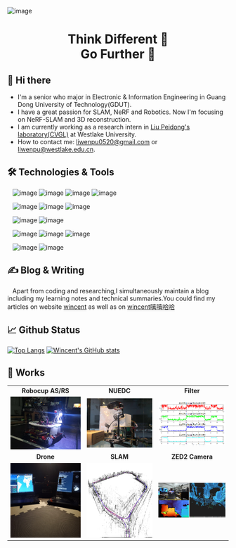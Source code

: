 ![image](display/gongpai.png)


<h1 align='center'> Think Different 🤔 <br>  Go Further 🚀</h1>

## 👋 Hi there 
- I'm a senior who major in Electronic & Information Engineering in Guang Dong University of Technology(GDUT).
- I have a great passion for SLAM, NeRF and Robotics. Now I'm focusing on NeRF-SLAM and 3D reconstruction.
- I am currently working as a research intern in [Liu Peidong's laboratory(CVGL)](https://ethliup.github.io) at Westlake University.
- How to contact me: liwenpu0520@gmail.com or liwenpu@westlake.edu.cn.

## 🛠️ Technologies & Tools
&nbsp;&nbsp; ![image](https://img.shields.io/badge/Code-C/C++-green.svg) ![image](https://img.shields.io/badge/Code-Python-green.svg) ![image](https://img.shields.io/badge/Code-Matlab-green.svg) ![image](https://img.shields.io/badge/Code-Simulink-green.svg)

&nbsp;&nbsp; ![image](https://img.shields.io/badge/Kit-STM32-yellow.svg) ![image](https://img.shields.io/badge/Kit-Pixhawk-yellow.svg) ![image](https://img.shields.io/badge/Kit-JetsonNano-yellow.svg)

&nbsp;&nbsp; ![image](https://img.shields.io/badge/Sensor-ZED2Camera-orange.svg) ![image](https://img.shields.io/badge/Sensor-IntelT265-orange.svg)

&nbsp;&nbsp; ![image](https://img.shields.io/badge/Tool-ROS-purple.svg) ![image](https://img.shields.io/badge/Tool-Dronekit-purple.svg) ![image](https://img.shields.io/badge/Tool-Mavlink-purple.svg)


&nbsp;&nbsp; ![image](https://img.shields.io/badge/OS-Linux-blue.svg) ![image](https://img.shields.io/badge/OS-Windows-blue.svg)  

## ✍️ Blog & Writing
&nbsp;&nbsp; Apart from coding and researching,I simultaneously maintain a blog including my learning notes and technical summaries.You could find my articles on website [wincent](https://www.zhihu.com/people/wincent-84) as well as on [wincent嘻嘻哈哈](https://blog.csdn.net/weixin_50950634?type=blog)

## 📈 Github Status

[![Top Langs](https://github-readme-stats.vercel.app/api/top-langs/?username=akawincent&theme=tokyonight)](https://github.com/anuraghazra/github-readme-stats)
[![Wincent's GitHub stats](https://github-readme-stats.vercel.app/api?username=akawincent&count_private=true&show_icons=true&theme=tokyonight)](https://github.com/anuraghazra/github-readme-stats)

## 🤖 Works
<table>
  <tbody>
    <tr>
      <td align="center"><b>Robocup AS/RS</b></td>
      <td align="center"><b>NUEDC</b></td>
      <td align="center"><b>Filter</b></td>
    </tr>
    <tr></tr>
    <tr>
      <td align="center"><img alt="Robocup AS/RS" src="display/Robot.jpg" ></td>
      <td align="center"><img alt="NUEDC" src="display/lite car.jpg" ></td>
      <td align="center"><img alt="Filter" src="display/Filter.png" ></td>
    </tr>
    <tr></tr>
    <tr>
      <td align="center"><b>Drone</b></td>
      <td align="center"><b>SLAM</b></td>
      <td align="center"><b>ZED2 Camera</b></td>
    </tr>
    <tr></tr>
    <tr>
      <td align="center"><img alt="Drone" src="display/Z410B.jpg" width="285px" height="170px"></td>
      <td align="center"><img alt="SLAM" src="display/SLAM.png" width="285px" height="170px"></td>
      <td align="center"><img alt="ZED2 Camera" src="display/fusion.png" ></td>
    </tr>
    <tr></tr>
  <tbody>
</table>





<!--
**akawincent/akawincent** is a ✨ _special_ ✨ repository because its `README.md` (this file) appears on your GitHub profile.

Here are some ideas to get you started:

- 🔭 I’m currently working on ...
- 🌱 I’m currently learning ...
- 👯 I’m looking to collaborate on ...
- 🤔 I’m looking for help with ...
- 💬 Ask me about ...
- 📫 How to reach me: ...
- 😄 Pronouns: ...
- ⚡ Fun fact: ...
-->
